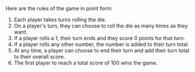Here are the rules of the game in point form:

1. Each player takes turns rolling the die.
2. On a player's turn, they can choose to roll the die as many times as they want.
3. If a player rolls a 1, their turn ends and they score 0 points for that turn.
4. If a player rolls any other number, the number is added to their turn total.
5. At any time, a player can choose to end their turn and add their turn total to their overall score.
6. The first player to reach a total score of 100 wins the game.
